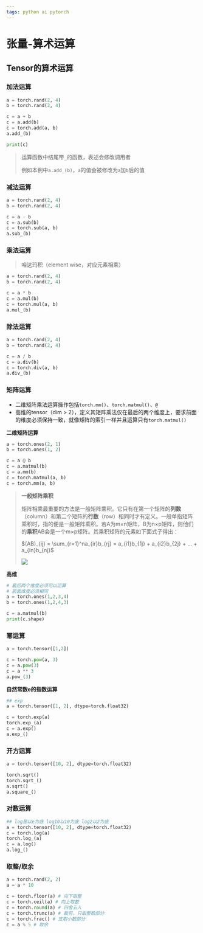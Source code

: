 ```yaml
---
tags: python ai pytorch 
---
```


# 张量-算术运算

## Tensor的算术运算

### 加法运算

```python
a = torch.rand(2, 4)
b = torch.rand(2, 4)

c = a + b
c = a.add(b)
c = torch.add(a, b)
a.add_(b)

print(c)
```

> 运算函数中结尾带`_`的函数，表述会修改调用者
> 
> 例如本例中`a.add_(b)`，`a`的值会被修改为`a`加`b`后的值

### 减法运算

```python
a = torch.rand(2, 4)
b = torch.rand(2, 4)

c = a - b
c = a.sub(b)
c = torch.sub(a, b)
a.sub_(b)
```

### 乘法运算

> 哈达玛积（element wise，对应元素相乘）

```python
a = torch.rand(2, 4)
b = torch.rand(2, 4)

c = a * b
c = a.mul(b)
c = torch.mul(a, b)
a.mul_(b)
```

### 除法运算

```python
a = torch.rand(2, 4)
b = torch.rand(2, 4)

c = a / b
c = a.div(b)
c = torch.div(a, b)
a.div_(b)
```

### 矩阵运算

- 二维矩阵乘法运算操作包括`torch.mm()`、`torch.matmul()`、`@`
- 高维的tensor（dim > 2），定义其矩阵乘法仅在最后的两个维度上，要求前面的维度必须保持一致，就像矩阵的索引一样并且运算只有`torch.matmul()`

**二维矩阵运算**

```python
a = torch.ones(2, 1)
b = torch.ones(1, 2)

c = a @ b
c = a.matmul(b)
c = a.mm(b)
c = torch.matmul(a, b)
c = torch.mm(a, b)
```

> **一般矩阵乘积**
> 
> 矩阵相乘最重要的方法是一般矩阵乘积。它只有在第一个矩阵的**列数**（column）和第二个矩阵的**行数**（row）相同时才有定义。一般单指矩阵乘积时，指的便是一般矩阵乘积。若A为m×n矩阵，B为n×p矩阵，则他们的**乘积**AB会是一个m×p矩阵。其乘积矩阵的元素如下面式子得出：
> 
> $(AB)_{ij} = \sum_{r=1}^na_{ir}b_{rj} = a_{i1}b_{1j} + a_{i2}b_{2j} + ... + a_{in}b_{nj}$
> 
> ![](../assets/imgs/pytorch/1024px-Matrix_multiplication_diagram.png)

**高维**

```python
# 最后两个维度必须可以运算
# 前面维度必须相同
a = torch.ones(1,2,3,4)
b = torch.ones(1,2,4,3)

c = a.matmul(b)
print(c.shape)
```

### 幂运算

```python
a = torch.tensor([1,2])

c = torch.pow(a, 3)
c = a.pow(3)
c = a ** 3
a.pow_(3)
```

**自然常数e的指数运算**

```python
## exp
a = torch.tensor([1, 2], dtype=torch.float32)

c = torch.exp(a)
torch.exp_(a)
c = a.exp()
a.exp_()
```

### 开方运算

```python
a = torch.tensor([10, 2], dtype=torch.float32)

torch.sqrt()
torch.sqrt_()
a.sqrt()
a.square_()
```

### 对数运算

```python
## log是以e为底 log10以10为底 log2以2为底
a = torch.tensor([10, 2], dtype=torch.float32)
c = torch.log(a)
torch.log_(a)
c = a.log()
a.log_()
```

### 取整/取余

```python
a = torch.rand(2, 2)
a = a * 10

c = torch.floor(a) # 向下取整
c = torch.ceil(a) # 向上取整
c = torch.round(a) # 四舍五入
c = torch.trunc(a) # 裁剪，只取整数部分
c = torch.frac() # 支取小数部分
c = a % 5 # 取余
```


